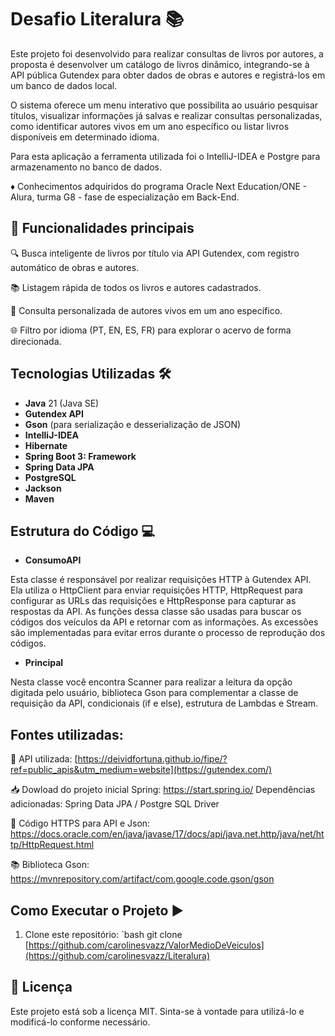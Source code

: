 # Desafio Literalura 📚

Este projeto foi desenvolvido para realizar consultas de livros por autores, a proposta é desenvolver um catálogo de livros dinâmico, integrando-se à API pública Gutendex para obter dados de obras e autores e registrá-los em um banco de dados local.

O sistema oferece um menu interativo que possibilita ao usuário pesquisar títulos, visualizar informações já salvas e realizar consultas personalizadas, como identificar autores vivos em um ano específico ou listar livros disponíveis em determinado idioma.

Para esta aplicação a ferramenta utilizada foi o IntelliJ-IDEA e Postgre para armazenamento no banco de dados.

♦ Conhecimentos adquiridos do programa Oracle Next Education/ONE - Alura, turma G8 - fase de especialização em Back-End.


## 📌 Funcionalidades principais

🔍 Busca inteligente de livros por título via API Gutendex, com registro automático de obras e autores.

📚 Listagem rápida de todos os livros e autores cadastrados.

🧾 Consulta personalizada de autores vivos em um ano específico.

🌐 Filtro por idioma (PT, EN, ES, FR) para explorar o acervo de forma direcionada.

## Tecnologias Utilizadas 🛠️

- **Java** 21 (Java SE)
- **Gutendex API**
- **Gson** (para serialização e desserialização de JSON)
- **IntelliJ-IDEA**
- **Hibernate**
- **Spring Boot 3: Framework**
-  **Spring Data JPA**
-  **PostgreSQL**
-  **Jackson**
-  **Maven**

## Estrutura do Código 💻

- **ConsumoAPI**

Esta classe é responsável por realizar requisições HTTP à Gutendex API. Ela utiliza o HttpClient para enviar requisições HTTP, HttpRequest para configurar as URLs das requisições e HttpResponse para capturar as respostas da API. As funções dessa classe são usadas para buscar os códigos dos veículos da API e retornar com as informações. As excessões são implementadas para evitar erros durante o processo de reprodução dos códigos.

- **Principal**

Nesta classe você encontra Scanner para realizar a leitura da opção digitada pelo usuário, biblioteca Gson para complementar a classe de requisição da API, condicionais (if e else), estrutura de Lambdas e Stream.

## Fontes utilizadas: 

📍 API utilizada: [https://deividfortuna.github.io/fipe/?ref=public_apis&utm_medium=website](https://gutendex.com/)

📥 Dowload do projeto inicial Spring: https://start.spring.io/
Dependências adicionadas: Spring Data JPA / Postgre SQL Driver

📌 Código HTTPS para API e Json: https://docs.oracle.com/en/java/javase/17/docs/api/java.net.http/java/net/http/HttpRequest.html

📚 Biblioteca Gson: https://mvnrepository.com/artifact/com.google.code.gson/gson

## Como Executar o Projeto ▶️

1. Clone este repositório:
   `bash
   git clone [https://github.com/carolinesvazz/ValorMedioDeVeiculos](https://github.com/carolinesvazz/Literalura)

## 📄 Licença

Este projeto está sob a licença MIT. Sinta-se à vontade para utilizá-lo e modificá-lo conforme necessário.

